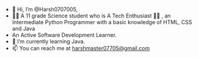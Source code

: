 - 👋 Hi, I’m @Harsh0707005,
- 👨‍🎓 A 11 grade Science student who is A Tech Enthusiast 👨‍💻 , an Intermediate Python Programmer with a basic knowledge of HTML, CSS and Java 
- An Active Software Development Learner.
- 🌱 I’m currently learning Java.
- 📫 You can reach me at harshmaster07705@gmail.com

<!---
Harsh0707005/Harsh0707005 is a ✨ special ✨ repository because its `README.md` (this file) appears on your GitHub profile.
You can click the Preview link to take a look at your changes.
--->
